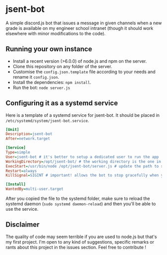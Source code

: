 # jsent-bot

A simple discord.js bot that issues a message in given channels when a new grade is available on my engineer school intranet (though it should work elsewhere with minor modifications to the code).


## Running your own instance

* Install a recent version (>6.0.0) of node.js and npm on the server.
* Clone this repository on any folder of the server.
* Customise the `config.json.template` file according to your needs and rename it `config.json`.
* Install the dependencies: `npm install`.
* Run the bot: `node server.js`

## Configuring it as a systemd service

Here is a template of a systemd service for jsent-bot.
It should be placed in `/etc/systemd/system/jsent-bot.service`.

```INI
[Unit]
Description=jsent-bot
After=network.target

[Service]
Type=simple
User=jsent-bot # it's better to setup a dedicated user to run the app
WorkingDirectory=/opt/jsent-bot/ # the working directory is the one in which the repo was cloned
ExecStart=/usr/bin/node /opt/jsent-bot/server.js # update the path to server.js according to your setup
Restart=always
KillSignal=SIGINT # important! allows the bot to stop gracefully when you stop it via the systemd command

[Install]
WantedBy=multi-user.target
```

After you copied the file to the systemd folder, make sure to reload the systemd daemon (`sudo systemd daemon-reload`) and then you'll be able to use the service.

## Disclaimer

The quality of code may seem terrible if you are used to node.js but that's my first project. I'm open to any kind of suggestions, specific remarks or rants about this project in the issues section. Feel free to contribute !

